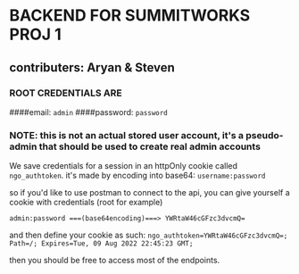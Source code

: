 # BACKEND FOR SUMMITWORKS PROJ 1

## contributers: Aryan & Steven

### ROOT CREDENTIALS ARE

####email: `admin`
####password: `password`

### NOTE: this is not an actual stored user account, it's a pseudo-admin that should be used to create real admin accounts

We save credentials for a session in an httpOnly cookie called `ngo_authtoken`. it's made by encoding into base64: `username:password`

so if you'd like to use postman to connect to the api, you can give yourself a cookie with credentials (root for example)

`admin:password ===(base64encoding)===> YWRtaW46cGFzc3dvcmQ=`

and then define your cookie as such:
`ngo_authtoken=YWRtaW46cGFzc3dvcmQ=; Path=/; Expires=Tue, 09 Aug 2022 22:45:23 GMT;`

then you should be free to access most of the endpoints.
